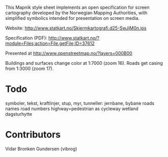 
This Mapnik style sheet implements an open specification for screen
cartography developed by the Norwegian Mapping Authorities, with
simplified symbolics intended for presentation on screen media.

Website:
http://www.statkart.no/Skjermkartografi.d25-SwJjM0n.ips

Specification (PDF):
http://www.statkart.no/?module=Files;action=File.getFile;ID=37612


Presented at http://www.openstreetmap.no/?layers=000B00


Buildings and surfaces change color at 1:7000 (zoom 16).
Roads get casing from 1:3000 (zoom 17).


Todo
====

symboler,
tekst,
kraftlinjer, stup, myr,
tunneller: jernbane, bybane
roads names
road numbers
highway=pedestrian as cycleway
wetland
dagsturhytte


Contributors
============

Vidar Bronken Gundersen (vibrog)
